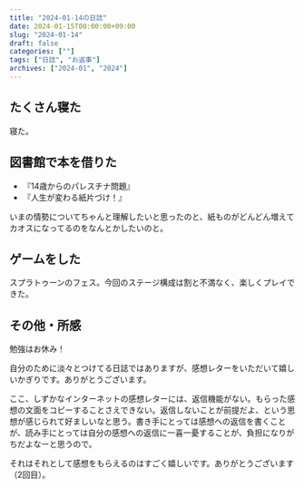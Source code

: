 ```yaml
---
title: "2024-01-14の日誌"
date: 2024-01-15T00:00:00+09:00
slug: "2024-01-14"
draft: false
categories: [""]
tags: ["日誌", "お返事"]
archives: ["2024-01", "2024"]
---
```

## たくさん寝た

寝た。

## 図書館で本を借りた

- 『14歳からのパレスチナ問題』
- 『人生が変わる紙片づけ！』

いまの情勢についてちゃんと理解したいと思ったのと、紙ものがどんどん増えてカオスになってるのをなんとかしたいのと。

## ゲームをした

スプラトゥーンのフェス。今回のステージ構成は割と不満なく、楽しくプレイできた。

## その他・所感

勉強はお休み！

自分のために淡々とつけてる日誌ではありますが、感想レターをいただいて嬉しいかぎりです。ありがとうございます。

ここ、しずかなインターネットの感想レターには、返信機能がない。もらった感想の文面をコピーすることさえできない。返信しないことが前提だよ、という思想が感じられて好ましいなと思う。書き手にとっては感想への返信を書くことが、読み手にとっては自分の感想への返信に一喜一憂することが、負担になりがちだよなーと思うので。

それはそれとして感想をもらえるのはすごく嬉しいです。ありがとうございます（2回目）。
